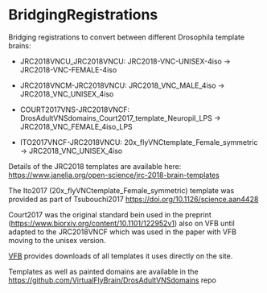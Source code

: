 # BridgingRegistrations
Bridging registrations to convert between different Drosophila template brains:

- JRC2018VNCU_JRC2018VNCU: JRC2018-VNC-UNISEX-4iso -> JRC2018-VNC-FEMALE-4iso

- JRC2018VNCM-JRC2018VNCU: JRC2018_VNC_MALE_4iso -> JRC2018_VNC_UNISEX_4iso

- COURT2017VNS-JRC2018VNCF: DrosAdultVNSdomains_Court2017_template_Neuropil_LPS -> JRC2018_VNC_FEMALE_4iso_LPS

- ITO2017VNCF-JRC2018VNCU: 20x_flyVNCtemplate_Female_symmetric -> JRC2018_VNC_UNISEX_4iso

Details of the JRC2018 templates are available here: https://www.janelia.org/open-science/jrc-2018-brain-templates 

The Ito2017 (20x_flyVNCtemplate_Female_symmetric) template was provided as part of Tsubouchi2017 https://doi.org/10.1126/science.aan4428 

Court2017 was the original standard bein used in the preprint (https://www.biorxiv.org/content/10.1101/122952v1) also on VFB until adapted to the JRC2018VNCF which was used in the paper with VFB moving to the unisex version. 

[VFB](https://VirtualFlyBrain.org) provides downloads of all templates it uses directly on the site.

Templates as well as painted domains are available in the https://github.com/VirtualFlyBrain/DrosAdultVNSdomains repo  
